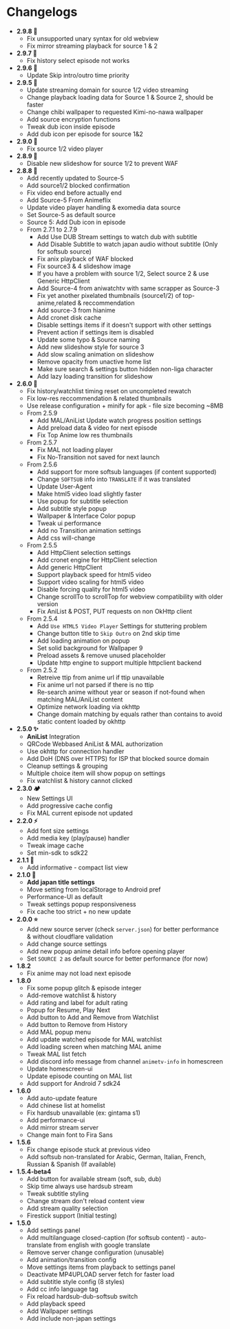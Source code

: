 # Changelogs
- **2.9.8 🍕**
  - Fix unsupported unary syntax for old webview
  - Fix mirror streaming playback for source 1 & 2
- **2.9.7 🍕**
  - Fix history select episode not works
- **2.9.6 🍕**
  - Update Skip intro/outro time priority
- **2.9.5 🍕**
  - Update streaming domain for source 1/2 video streaming
  - Change playback loading data for Source 1 & Source 2, should be faster
  - Change chibi wallpaper to requested Kimi-no-nawa wallpaper
  - Add source encryption functions
  - Tweak dub icon inside episode
  - Add dub icon per episode for source 1&2
- **2.9.0 🍕**
  - Fix source 1/2 video player
- **2.8.9 🍕**
  - Disable new slideshow for source 1/2 to prevent WAF
- **2.8.8 🍕**
  - Add recently updated to Source-5
  - Add source1/2 blocked confirmation
  - Fix video end before actually end
  - Add Source-5 From Animeflix
  - Update video player handling & exomedia data source
  - Set Source-5 as default source
  - Source 5: Add Dub icon in episode
  - From 2.7.1 to 2.7.9
    - Add Use DUB Stream settings to watch dub with subtitle
    - Add Disable Subtitle to watch japan audio without subtitle (Only for softsub source)
    - Fix anix playback of WAF blocked
    - Fix source3 & 4 slideshow image
    - If you have a problem with source 1/2, Select source 2 & use Generic HttpClient
    - Add Source-4 from aniwatchtv with same scrapper as Source-3
    - Fix yet another pixelated thumbnails (source1/2) of top-anime,related & reccommendation
    - Add source-3 from hianime
    - Add cronet disk cache
    - Disable settings items if it doesn't support with other settings
    - Prevent action if settings item is disabled
    - Update some typo & Source naming
    - Add new slideshow style for source 3
    - Add slow scaling animation on slideshow
    - Remove opacity from unactive home list
    - Make sure search & settings button hidden non-liga character
    - Add lazy loading transition for slideshow
- **2.6.0 🍬**
  - Fix history/watchlist timing reset on uncompleted rewatch
  - Fix low-res reccommendation & related thumbnails
  - Use release configuration + minify for apk - file size becoming ~8MB
  - From 2.5.9
    - Add MAL/AniList Update watch progress position settings
    - Add preload data & video for next episode
    - Fix Top Anime low res thumbnails
  - From 2.5.7
    - Fix MAL not loading player
    - Fix No-Transition not saved for next launch
  - From 2.5.6
    - Add support for more softsub languages (if content supported)
    - Change `SOFTSUB` info into `TRANSLATE` if it was translated
    - Update User-Agent
    - Make html5 video load slightly faster
    - Use popup for subtitle selection
    - Add subtitle style popup
    - Wallpaper & Interface Color popup
    - Tweak ui performance
    - Add no Transition animation settings
    - Add css will-change
  - From 2.5.5
    - Add HttpClient selection settings
    - Add cronet engine for HttpClient selection
    - Add generic HttpClient
    - Support playback speed for html5 video
    - Support video scaling for html5 video
    - Disable forcing quality for html5 video
    - Change scrollTo to scrollTop for webview compatibility with older version
    - Fix AniList & POST, PUT requests on non OkHttp client
  - From 2.5.4
    - Add `Use HTML5 Video Player` Settings for stuttering problem
    - Change button title to `Skip Outro` on 2nd skip time
    - Add loading animation on popup
    - Set solid background for Wallpaper 9
    - Preload assets & remove unused placeholder
    - Update http engine to support multiple httpclient backend
  - From 2.5.2
    - Retreive ttip from anime url if ttip unavailable
    - Fix anime url not parsed if there is no ttip
    - Re-search anime without year or season if not-found when matching MAL/AniList content
    - Optimize network loading via okhttp
    - Change domain matching by equals rather than contains to avoid static content loaded by okhttp
- **2.5.0 ✨**
  - **AniList** Integration
  - QRCode Webbased AniList & MAL authorization
  - Use okhttp for connection handler
  - Add DoH (DNS over HTTPS) for ISP that blocked source domain
  - Cleanup settings & grouping
  - Multiple choice item will show popup on settings
  - Fix watchlist & history cannot clicked
- **2.3.0 🏕️**
  - New Settings UI
  - Add progressive cache config
  - Fix MAL current episode not updated
- **2.2.0 ⚡**
  - Add font size settings
  - Add media key (play/pause) handler
  - Tweak image cache
  - Set min-sdk to sdk22
- **2.1.1 🚀**
  - Add informative - compact list view
- **2.1.0 🚀**
  - **Add japan title settings**
  - Move setting from localStorage to Android pref
  - Performance-UI as default
  - Tweak settings popup responsiveness
  - Fix cache too strict + no new update
- **2.0.0 ⭐**
  - Add new source server (check `server.json`) for better performance & without cloudflare validation
  - Add change source settings
  - Add new popup anime detail info before opening player
  - Set `SOURCE 2` as default source for better performance (for now)
- **1.8.2**
  - Fix anime may not load next episode
- **1.8.0**
  - Fix some popup glitch & episode integer
  - Add-remove watchlist & history
  - Add rating and label for adult rating
  - Popup for Resume, Play Next
  - Add button to Add and Remove from Watchlist
  - Add button to Remove from History
  - Add MAL popup menu
  - Add update watched episode for MAL watchlist
  - Add loading screen when matching MAL anime
  - Tweak MAL list fetch
  - Add discord info message from channel ⁠`animetv-info` in homescreen
  - Update homescreen-ui
  - Update episode counting on MAL list
  - Add support for Android 7 sdk24
- **1.6.0**
  - Add auto-update feature
  - Add chinese list at homelist
  - Fix hardsub unavailable (ex: gintama s1)
  - Add performance-ui
  - Add mirror stream server
  - Change main font to Fira Sans
- **1.5.6**
  - Fix change episode stuck at previous video
  - Add softsub non-translated for Arabic, German, Italian, French, Russian & Spanish (If available)
- **1.5.4-beta4**
  - Add button for available stream (soft, sub, dub)
  - Skip time always use hardsub stream
  - Tweak subtitle styling
  - Change stream don't reload content view
  - Add stream quality selection
  - Firestick support (Initial testing)
- **1.5.0**
  - Add settings panel
  - Add multilanguage closed-caption (for softsub content) - auto-translate from english with google translate
  - Remove server change configuration (unusable)
  - Add animation/transition config
  - Move settings items from playback to settings panel
  - Deactivate MP4UPLOAD server fetch for faster load
  - Add subtitle style config (8 styles)
  - Add cc info language tag
  - Fix reload hardsub-dub-softsub switch
  - Add playback speed
  - Add Wallpaper settings
  - Add include non-japan settings